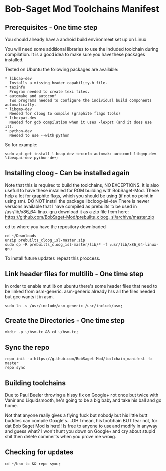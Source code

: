 Bob-Saget Mod Toolchains Manifest
=====================

Prerequisites - One time step
----------------------

You should already have a android build environment set up on Linux

You will need some additional libraries to use the included toolchain during compilation.  It is a good idea to make sure you have these packages installed.

Tested on Ubuntu the following packages are available:

    * libcap-dev
      Installs a missing header capability.h file.
    * texinfo
      Program needed to create texi files.
    * automake and autoconf
      Two programs needed to configure the individual build components automatically.
    * libgmp-dev
      Needed for cloog to compile (graphite flags tools)
    * libexpat-dev
      Needed for gdb compilation when it uses -lexpat (and it does use it).
    * python-dev
      Needed to use --with-python

So for example:

    sudo apt-get install libcap-dev texinfo automake autoconf libgmp-dev libexpat-dev python-dev;

Installing cloog - Can be installed again
----------------------

Note that this is required to build the toolchains, NO EXCEPTIONS.  It is also usefull to have these installed for ROM building with BobSaget-Mod.  These help a lot for graphite flags, which you should be using (if not no point in using sm).  DO NOT install the package libcloog-isl-dev
There is newer versions available that I have compiled as prebuilts to be used in /usr/lib/x86_64-linux-gnu
download it as a zip file from here:
https://github.com/BobSaget-Mod/prebuilts_cloog_isl/archive/master.zip

cd to where you have the repository downloaded

    cd ~/Downloads
    unzip prebuilts_cloog_isl-master.zip
    sudo cp -R prebuilts_cloog_isl-master/lib/* -f /usr/lib/x86_64-linux-gnu

To install future updates, repeat this proccess.

Link header files for multilib - One time step
------------------------------

In order to enable mutilib on ubuntu there's some header files that need to be linked from asm-generic.  asm-generic already has all the files needed but gcc wants it in asm.

    sudo ln -s /usr/include/asm-generic /usr/include/asm;

Create the Directories - One time step
----------------------

    mkdir -p ~/bsm-tc && cd ~/bsm-tc;

Sync the repo
----------------------

    repo init -u https://github.com/BobSaget-Mod/toolchain_manifest -b master
    repo sync

Building toolchains
----------------------

Due to Paul Beeler throwing a hissy fix on Google+ not once but twice with Vanir and Liquidsmooth, he's going to be a big baby and take his ball and go home. 

Not that anyone really gives a flying fuck but nobody but his little butt buddies can compile Google's....OH I mean, his toolchain BUT fear not, for dat Bob Saget Mod is here!! Is free to anyone to use and modify in anyway and guess what? I won't hunt you down on Google+ and cry about stupid shit then delete comments when you prove me wrong.

Checking for updates
-----------------------

    cd ~/bsm-tc && repo sync;
